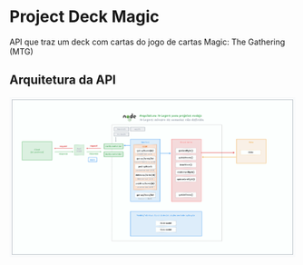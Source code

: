 # Project Deck Magic

API que traz um deck com cartas do jogo de cartas Magic: The Gathering (MTG)

## Arquitetura da API

![Arquitetura da API](./docs/arch/arquitetura.png)